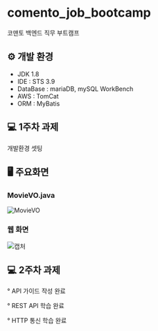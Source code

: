 # comento_job_bootcamp
코맨토 백엔드 직무 부트캠프


## ⚙ 개발 환경

- JDK 1.8
- IDE : STS 3.9
- DataBase : mariaDB, mySQL WorkBench
- AWS : TomCat
- ORM : MyBatis

## 💻 1주차 과제

개발환경 셋팅

## 🖥 주요화면

### MovieVO.java
![MovieVO](https://github.com/ByeongGwan99/comento_job_bootcamp/assets/132625721/a7750c61-f9c4-4d87-b5b3-cf9fb96a3f80)

### 웹 화면
![캡처](https://github.com/ByeongGwan99/comento_job_bootcamp/assets/132625721/434ba045-b32f-45c0-b7da-493b74fd01e5)

## 💻 2주차 과제

° API 가이드 작성 완료

° REST API 학습 완료

° HTTP 통신 학습 완료
